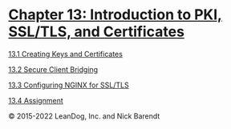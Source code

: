 # [Chapter 13: Introduction to PKI, SSL/TLS, and Certificates](13.md)

[13.1 Creating Keys and Certificates](13.1_Create_Keys_and_Certs/README.md)

[13.2 Secure Client Bridging](13.2_Secure_Client_Bridging/README.md)

[13.3 Configuring NGINX for SSL/TLS](13.3_Configuring_NGINX_for_SSL_TLS/README.md)

[13.4 Assignment](13.4_Assignment/README.md)

&copy; 2015-2022 LeanDog, Inc. and Nick Barendt
